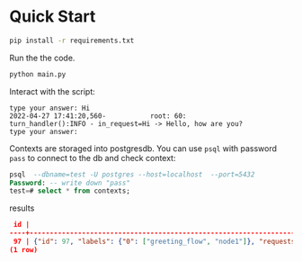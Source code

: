 
# Quick Start
```bash
pip install -r requirements.txt
```

Run the the code.
```bash
python main.py
```

Interact with the script:
```
type your answer: Hi
2022-04-27 17:41:20,560-           root: 60:        turn_handler():INFO - in_request=Hi -> Hello, how are you?
type your answer:
```

Contexts are storaged into postgresdb. You can use `psql` with password `pass` to connect to the db and check context:
```sql
psql  --dbname=test -U postgres --host=localhost  --port=5432
Password: -- write down "pass"
test=# select * from contexts;
```
results
```json
 id |                                                                                       context                                                                                        
----+--------------------------------------------------------------------------------------------------------------------------------------------------------------------------------------
 97 | {"id": 97, "labels": {"0": ["greeting_flow", "node1"]}, "requests": {"0": "Hi"}, "responses": {"0": "Hello, how are you?"}, "misc": {}, "validation": false, "framework_states": {}}
(1 row)
```